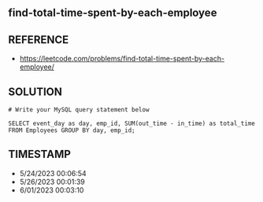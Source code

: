 ## find-total-time-spent-by-each-employee

## REFERENCE

- https://leetcode.com/problems/find-total-time-spent-by-each-employee/

## SOLUTION

``` mysql
# Write your MySQL query statement below

SELECT event_day as day, emp_id, SUM(out_time - in_time) as total_time FROM Employees GROUP BY day, emp_id;
```


## TIMESTAMP

- 5/24/2023 00:06:54
- 5/26/2023 00:01:39
- 6/01/2023 00:03:10
